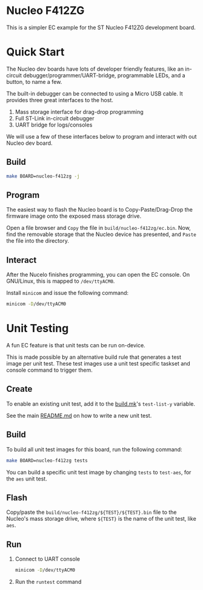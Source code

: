 # Nucleo F412ZG

This is a simpler EC example for the ST Nucleo F412ZG
development board.

# Quick Start

The Nucleo dev boards have lots of developer friendly features,
like an in-circuit debugger/programmer/UART-bridge, programmable
LEDs, and a button, to name a few.

The built-in debugger can be connected to using a Micro USB cable.
It provides three great interfaces to the host.
1. Mass storage interface for drag-drop programming
2. Full ST-Link in-circuit debugger
3. UART bridge for logs/consoles

We will use a few of these interfaces below to program and interact
with out Nucleo dev board.

## Build

```bash
make BOARD=nucleo-f412zg -j
```

## Program

The easiest way to flash the Nucleo board is to Copy-Paste/Drag-Drop
the firmware image onto the exposed mass storage drive.

Open a file browser and `Copy` the file in `build/nucleo-f412zg/ec.bin`.
Now, find the removable storage that the Nucleo device has presented,
and `Paste` the file into the directory.

## Interact

After the Nucelo finishes programming, you can open the EC console.
On GNU/Linux, this is mapped to `/dev/ttyACM0`.

Install `minicom` and issue the following command:

```bash
minicom -D/dev/ttyACM0
```

# Unit Testing

A fun EC feature is that unit tests can be run on-device.

This is made possible by an alternative build rule that generates a
test image per unit test. These test images use a unit test specific taskset
and console command to trigger them.

## Create

To enable an existing unit test, add it to the [build.mk](build.mk)'s
`test-list-y` variable.

See the main [README.md](/README.md) on how to write a new unit test.

## Build

To build all unit test images for this board, run the following command:

```bash
make BOARD=nucleo-f412zg tests
```

You can build a specific unit test image by changing `tests` to `test-aes`,
for the `aes` unit test.

## Flash

Copy/paste the `build/nucleo-f412zg/${TEST}/${TEST}.bin` file to the
Nucleo's mass storage drive, where `${TEST}` is the name of the unit test,
like `aes`.

## Run

1. Connect to UART console
   ```bash
   minicom -D/dev/ttyACM0
   ```
2. Run the `runtest` command